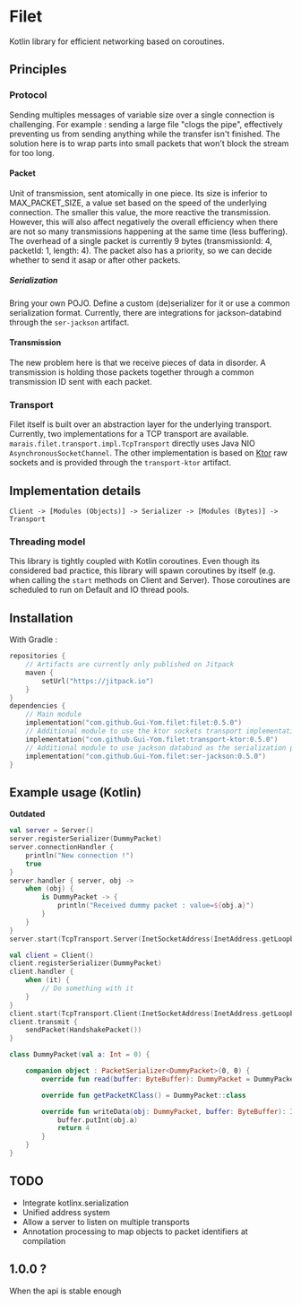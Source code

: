 # Filet
Kotlin library for efficient networking based on coroutines.

## Principles

### Protocol
Sending multiples messages of variable size over a single connection is challenging.
For example : sending a large file "clogs the pipe", effectively preventing us
from sending anything while the transfer isn't finished.
The solution here is to wrap parts into small packets that won't block the stream for too long.

#### Packet
Unit of transmission, sent atomically in one piece.
Its size is inferior to MAX_PACKET_SIZE, a value set based on the speed of the underlying connection.
The smaller this value, the more reactive the transmission. However, this will also affect negatively the
overall efficiency when there are not so many transmissions happening at the same time (less buffering).
The overhead of a single packet is currently 9 bytes (transmissionId: 4, packetId: 1, length: 4).
The packet also has a priority, so we can decide whether to send it asap or after other packets.

##### Serialization
Bring your own POJO. Define a custom (de)serializer for it or use a common serialization format.
Currently, there are integrations for jackson-databind through the `ser-jackson` artifact.

#### Transmission
The new problem here is that we receive pieces of data in disorder.
A transmission is holding those packets together through a common transmission ID sent with each packet.

### Transport
Filet itself is built over an abstraction layer for the underlying transport.
Currently, two implementations for a TCP transport are available. `marais.filet.transport.impl.TcpTransport` directly
uses Java NIO `AsynchronousSocketChannel`. The other implementation is based on [Ktor](https://ktor.io) raw sockets
and is provided through the `transport-ktor` artifact.

## Implementation details
```
Client -> [Modules (Objects)] -> Serializer -> [Modules (Bytes)] -> Transport
```

### Threading model
This library is tightly coupled with Kotlin coroutines. Even though its considered bad practice,
this library will spawn coroutines by itself (e.g. when calling the `start` methods on Client and Server).
Those coroutines are scheduled to run on Default and IO thread pools.

## Installation
With Gradle :
```kotlin
repositories {
    // Artifacts are currently only published on Jitpack
    maven {
        setUrl("https://jitpack.io")
    }
}
dependencies {
    // Main module
    implementation("com.github.Gui-Yom.filet:filet:0.5.0")
    // Additional module to use the ktor sockets transport implementation
    implementation("com.github.Gui-Yom.filet:transport-ktor:0.5.0")
    // Additional module to use jackson databind as the serialization provider
    implementation("com.github.Gui-Yom.filet:ser-jackson:0.5.0")
}
```

## Example usage (Kotlin)
**Outdated**
```kotlin
val server = Server()
server.registerSerializer(DummyPacket)
server.connectionHandler {
    println("New connection !")
    true
}
server.handler { server, obj ->
    when (obj) {
        is DummyPacket -> {
            println("Received dummy packet : value=${obj.a}")
        }
    }
}
server.start(TcpTransport.Server(InetSocketAddress(InetAddress.getLoopbackAddress(), 4785)))

val client = Client()
client.registerSerializer(DummyPacket)
client.handler {
    when (it) {
        // Do something with it
    }
}
client.start(TcpTransport.Client(InetSocketAddress(InetAddress.getLoopbackAddress(), 4785)))
client.transmit {
    sendPacket(HandshakePacket())
}

class DummyPacket(val a: Int = 0) {

    companion object : PacketSerializer<DummyPacket>(0, 0) {
        override fun read(buffer: ByteBuffer): DummyPacket = DummyPacket(buffer.int)

        override fun getPacketKClass() = DummyPacket::class

        override fun writeData(obj: DummyPacket, buffer: ByteBuffer): Int {
            buffer.putInt(obj.a)
            return 4
        }
    }
}
```

## TODO
 - Integrate kotlinx.serialization
 - Unified address system
 - Allow a server to listen on multiple transports
 - Annotation processing to map objects to packet identifiers at compilation

## 1.0.0 ?
When the api is stable enough
